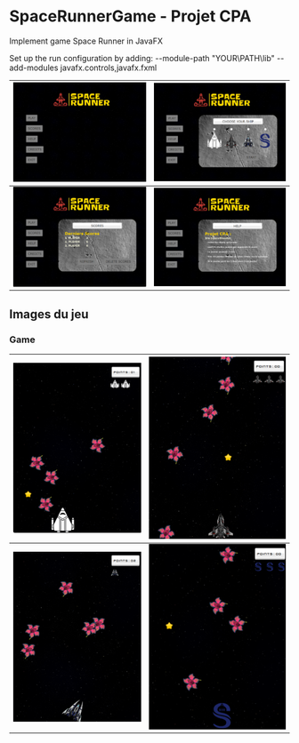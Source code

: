 # SpaceRunnerGame - Projet CPA

Implement game Space Runner in JavaFX 

Set up the run configuration by adding:
--module-path "YOUR\PATH\lib" --add-modules javafx.controls,javafx.fxml

| ![Screen 1](https://github.com/JoumanaD/SpaceRunner/blob/main/src/resources/screenshots/1-menu.png) | ![Screen 2](https://github.com/JoumanaD/SpaceRunner/blob/main/src/resources/screenshots/2-buttonPlay.png) |
|---------------------------------------------|---------------------------------------------|
| ![Screen 3](https://github.com/JoumanaD/SpaceRunner/blob/main/src/resources/screenshots/3-buttonScores.png) | ![Screen 4](https://github.com/JoumanaD/SpaceRunner/blob/main/src/resources/screenshots/4-buttonHelp.png) |

## Images du jeu 

### Game

| ![Screen 1](https://github.com/JoumanaD/SpaceRunner/blob/main/src/resources/screenshots/6-WhiteShip.png) | ![Screen 2](https://github.com/JoumanaD/SpaceRunner/blob/main/src/resources/screenshots/7-BlackShip.png) |
|---------------------------------------------|---------------------------------------------|
| ![Screen 3](https://github.com/JoumanaD/SpaceRunner/blob/main/src/resources/screenshots/8-BlueShip.png) | ![Screen 4](https://github.com/JoumanaD/SpaceRunner/blob/main/src/resources/screenshots/9-SorbonneShip.png) |
